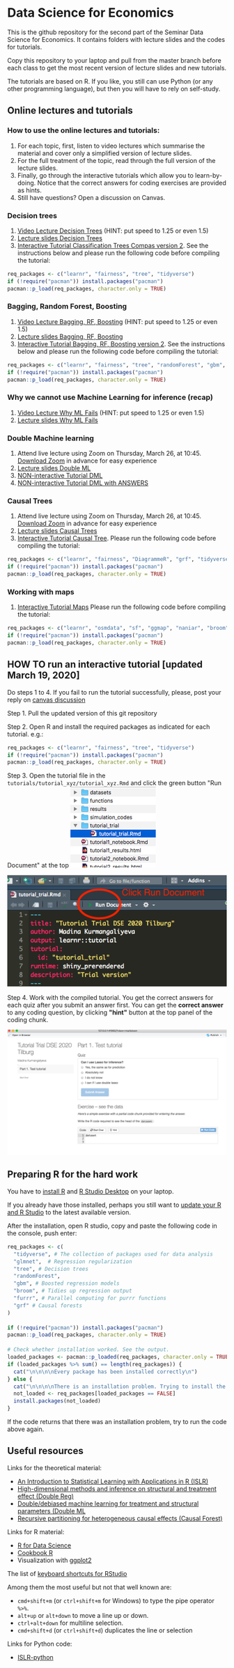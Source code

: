 # Data Science for Economics
This is the github repository for the second part of the Seminar Data Science for Economics. It contains folders with lecture slides and the codes for tutorials.

Copy this repository to your laptop and pull from the master branch before each class to get the most recent version of lecture slides and new tutorials. 

The tutorials are based on R. If you like, you still can use Python (or any other programming language), but then you will have to rely on self-study.


## Online lectures and tutorials

### How to use the online lectures and tutorials:

1) For each topic, first, listen to video lectures which summarise the material and cover only a simplified version of lecture slides.
2) For the full treatment of the topic, read through the full version of the lecture slides. 
3) Finally, go through the interactive tutorials which allow you to learn-by-doing. Notice that the correct answers for coding exercises are provided as hints. 
4) Still have questions? Open a discussion on Canvas.


### Decision trees

1) [Video Lecture Decision Trees](https://youtu.be/rrSW03Yw_nk) (HINT: put speed to 1.25 or even 1.5)
2) [Lecture slides Decision Trees](https://github.com/madina-k/dse_mk/blob/master/lectures/DSE_MK_decisiontrees.pdf)
3) [Interactive Tutorial Classification Trees Compas version 2](https://github.com/madina-k/dse_mk/tree/master/tutorials/tutorial_dt). See the  instructions below and please run the following code before compiling the tutorial:
```r
req_packages <- c("learnr", "fairness", "tree", "tidyverse")
if (!require("pacman")) install.packages("pacman")
pacman::p_load(req_packages, character.only = TRUE)
```


### Bagging, Random Forest, Boosting

1) [Video Lecture Bagging, RF, Boosting](https://youtu.be/STKJNh6us_I) (HINT: put speed to 1.25 or even 1.5)
2) [Lecture slides Bagging, RF, Boosting ](https://github.com/madina-k/dse_mk/blob/master/lectures/DSE_MK_boostingRFbagging.pdf)
3) [Interactive Tutorial Bagging, RF, Boosting version 2](https://github.com/madina-k/dse_mk/tree/master/tutorials/tutorial_bagboost). See the  instructions below and please run the following code before compiling the tutorial:
```r
req_packages <- c("learnr", "fairness", "tree", "randomForest", "gbm", "tidyverse")
if (!require("pacman")) install.packages("pacman")
pacman::p_load(req_packages, character.only = TRUE)
```

### Why we cannot use Machine Learning for inference (recap)

1) [Video Lecture Why ML Fails](https://youtu.be/KwWGhneQUmk) (HINT: put speed to 1.25 or even 1.5)
2) [Lecture slides Why ML Fails](https://github.com/madina-k/dse_mk/blob/master/lectures/DSE_MK_slides_whyMLfails_inference.pdf)

### Double Machine learning

1) Attend live lecture using Zoom on Thursday, March 26, at 10:45. [Download Zoom](https://zoom.us/download) in advance for easy experience
2) [Lecture slides Double ML](https://github.com/madina-k/dse_mk/blob/master/lectures/DSE_MK_doubleML.pdf)
3) [NON-interactive Tutorial DML](https://github.com/madina-k/dse_mk/blob/master/tutorials/tutorial3_notebook.Rmd)
4) [NON-interactive Tutorial DML with ANSWERS](https://github.com/madina-k/dse_mk/blob/master/tutorials/tutorial3_notebook_withanswers.Rmd)


### Causal Trees

1) Attend live lecture using Zoom on Thursday, March 26, at 10:45. [Download Zoom](https://zoom.us/download) in advance for easy experience
2) [Lecture slides Causal Trees](https://github.com/madina-k/dse_mk/blob/master/lectures/DSE_MK_causal_trees.pdf)
3) [Interactive Tutorial Causal Tree](https://github.com/madina-k/dse_mk/tree/master/tutorials/tutorial_ct). Please run the following code before compiling the tutorial:
```r
req_packages <- c("learnr", "fairness", "DiagrammeR", "grf", "tidyverse")
if (!require("pacman")) install.packages("pacman")
pacman::p_load(req_packages, character.only = TRUE)
```

### Working with maps

1) [Interactive Tutorial Maps](https://github.com/madina-k/dse_mk/tree/master/tutorials/tutorial_maps) Please run the following code before compiling the tutorial:
```r
req_packages <- c("learnr", "osmdata", "sf", "ggmap", "naniar", "broom", "viridis", "randomForest", "tidyverse") 
if (!require("pacman")) install.packages("pacman")
pacman::p_load(req_packages, character.only = TRUE)
```


## HOW TO run an interactive tutorial [updated March 19, 2020]

Do steps 1 to 4. If you fail to run the tutorial successfully, please, post your reply on [canvas discussion](https://tilburguniversity.instructure.com/courses/3527/discussion_topics/40946)

Step 1. Pull the updated version of this git repository

Step 2. Open R and install the required packages as indicated for each tutorial. e.g.:
```r
req_packages <- c("learnr", "fairness", "tree", "tidyverse")
if (!require("pacman")) install.packages("pacman")
pacman::p_load(req_packages, character.only = TRUE)
```
Step 3. Open the tutorial file in the `tutorials/tutorial_xyz/tutorial_xyz.Rmd` and click the green button "Run Document" at the top
![Filedirectory](https://github.com/madina-k/dse_mk/blob/master/pics/step1.png)

![Rundoc](https://github.com/madina-k/dse_mk/blob/master/pics/step2.png)

Step 4. Work with the compiled tutorial. You get the correct answers for each quiz after you submit an answer first. You can get the **correct answer** to any coding question, by clicking **"hint"** button at the top panel of the coding chunk.

![Checktutorial](https://github.com/madina-k/dse_mk/blob/master/pics/step3.png)

## Preparing R for the hard work
You have to [install R](https://www.r-project.org/) and [R Studio Desktop](https://rstudio.com/products/rstudio/download/) on your laptop.

If you already have those installed, perhaps you still want to [update your R and R Studio](https://uvastatlab.github.io/phdplus/installR.html) to the latest available version.

After the installation, open R studio, copy and paste the following code in the console, push enter:
```r
req_packages <- c(
  "tidyverse", # The collection of packages used for data analysis
  "glmnet",  # Regression regularization
  "tree", # Decision trees
  "randomForest", 
  "gbm", # Boosted regression models
  "broom", # Tidies up regression output
  "furrr", # Parallel computing for purrr functions 
  "grf" # Causal forests
)

if (!require("pacman")) install.packages("pacman")
pacman::p_load(req_packages, character.only = TRUE)

# Check whether installation worked. See the output.
loaded_packages <- pacman::p_loaded(req_packages, character.only = TRUE)
if (loaded_packages %>% sum() == length(req_packages)) {
  cat("\n\n\n\nEvery package has been installed correctly\n")
} else {
  cat("\n\n\n\nThere is an installation problem. Trying to install the failed packages again:\n")
  not_loaded <- req_packages[loaded_packages == FALSE]
  install.packages(not_loaded)
}

```
If the code returns that there was an installation problem, try to run the code above again.

## Useful resources


Links for the theoretical material:
* [An Introduction to Statistical Learning with Applications in R (ISLR)](http://faculty.marshall.usc.edu/gareth-james/ISL/ISLR%20Seventh%20Printing.pdf)
* [High-dimensional methods and inference on structural and treatment effect (Double Reg)](https://www.aeaweb.org/articles?id=10.1257/jep.28.2.29)
* [Double/debiased machine learning for treatment and structural parameters (Double ML](https://onlinelibrary.wiley.com/doi/full/10.1111/ectj.12097)
* [Recursive partitioning for heterogeneous causal effects (Causal Forest)](https://www.pnas.org/content/113/27/7353.short)

Links for R material:
* [R for Data Science](https://r4ds.had.co.nz/index.html)
* [Cookbook R](http://www.cookbook-r.com/)
* Visualization with [ggplot2](https://ggplot2.tidyverse.org/)

The list of [keyboard shortcuts for RStudio](https://support.rstudio.com/hc/en-us/articles/200711853-Keyboard-Shortcuts)

Among them the most useful but not that well known are:

- `cmd+shift+m` (or `ctrl+shift+m` for Windows) to type the pipe operator `%>%`.
- `alt+up` or `alt+down` to move a line up or down.
- `ctrl+alt+down` for multiline selection.
- `cmd+shift+d` (or `ctrl+shift+d`) duplicates the line or selection


Links for Python code:
* [ISLR-python](https://github.com/JWarmenhoven/ISLR-python)
